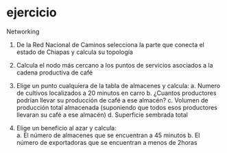 # ejercicio

Networking
1.	De la Red Nacional de Caminos selecciona la parte que conecta el estado de Chiapas y calcula su topología 
2.	Calcula el nodo más cercano a los puntos de servicios asociados a la cadena productiva de café

3.	Elige un punto cualquiera de la tabla de almacenes y calcula: 
    a.	Numero de cultivos localizados a 20 minutos en carro
    b.	¿Cuantos productores podrían llevar su producción de café a ese almacén?
    c.	Volumen de producción total almacenada (suponiendo que todos esos productores llevaran su café a ese almacén)
    d.	Superficie sembrada total 

4.	Elige un beneficio al azar y calcula:  
    a.	El número de almacenes que se encuentran a 45 minutos 
    b.	El número de exportadoras que se encuentran a menos de 2horas
